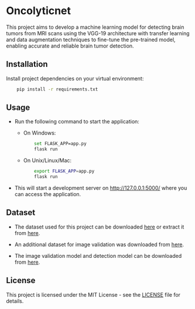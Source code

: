 # Oncolyticnet

This project aims to develop a machine learning model for detecting brain tumors from MRI scans using the VGG-19 architecture with transfer learning and data augmentation techniques to fine-tune the pre-trained model, enabling accurate and reliable brain tumor detection.

## Installation

Install project dependencies on your virtual environment:

```sh
    pip install -r requirements.txt
```

## Usage

- Run the following command to start the application:

  - On Windows:

    ```sh
        set FLASK_APP=app.py
        flask run
    ```

  - On Unix/Linux/Mac:

    ```sh
        export FLASK_APP=app.py
        flask run
    ```

- This will start a development server on http://127.0.0.1:5000/ where you can access the application.

## Dataset

- The dataset used for this project can be downloaded [here](https://www.kaggle.com/datasets/navoneel/brain-mri-images-for-brain-tumor-detection) or extract it from [here](dataset.zip).
  
- An additional dataset for image validation was downloaded from [here](https://www.kaggle.com/datasets/pankajkumar2002/random-image-sample-dataset?resource=download).
  
- The image validation model and detection model can be downloaded from [here](https://drive.google.com/drive/folders/1AJeFVIDUZvvbtH9iNxcm4PT5nBoyWEjL).

## License

This project is licensed under the MIT License - see the [LICENSE](LICENSE) file for details.

